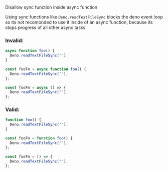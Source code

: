 Disallow sync function inside async function

Using sync functions like `Deno.readTextFileSync` blocks the deno event loop so
its not recomonded to use it inside of an async function, because its stops
progress of all other async tasks.

### Invalid:

```javascript
async function foo() {
  Deno.readTextFileSync("");
}

const fooFn = async function foo() {
  Deno.readTextFileSync("");
};

const fooFn = async () => {
  Deno.readTextFileSync("");
};
```

### Valid:

```javascript
function foo() {
  Deno.readTextFileSync("");
}

const fooFn = function foo() {
  Deno.readTextFileSync("");
};

const fooFn = () => {
  Deno.readTextFileSync("");
};
```
